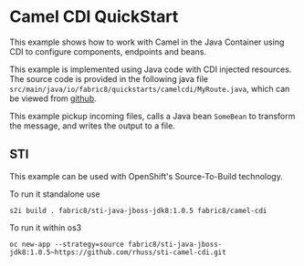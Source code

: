 # Camel CDI QuickStart

This example shows how to work with Camel in the Java Container using CDI to configure components,
endpoints and beans.

This example is implemented using Java code with CDI injected resources.
The source code is provided in the following java file `src/main/java/io/fabric8/quickstarts/camelcdi/MyRoute.java`,
which can be viewed from [github](https://github.com/fabric8io/quickstarts/blob/master/quickstarts/java/camel-cdi/src/main/java/io/fabric8/quickstarts/camelcdi/MyRoute.java).

This example pickup incoming files, calls a Java bean `SomeBean` to transform the message, and writes the output to a file.


## STI

This example can be used with OpenShift's Source-To-Build technology.

To run it standalone use

```
s2i build . fabric8/sti-java-jboss-jdk8:1.0.5 fabric8/camel-cdi
```

To run it within os3

```
oc new-app --strategy=source fabric8/sti-java-jboss-jdk8:1.0.5~https://github.com/rhuss/sti-camel-cdi.git
```